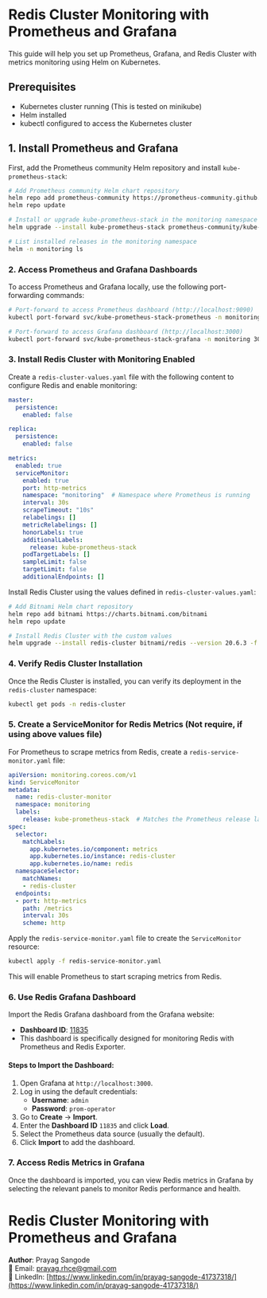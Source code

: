 # Redis Cluster Monitoring with Prometheus and Grafana

This guide will help you set up Prometheus, Grafana, and Redis Cluster with metrics monitoring using Helm on Kubernetes.

## Prerequisites

- Kubernetes cluster running (This is tested on minikube)
- Helm installed
- kubectl configured to access the Kubernetes cluster

## 1. Install Prometheus and Grafana

First, add the Prometheus community Helm repository and install `kube-prometheus-stack`:

```bash
# Add Prometheus community Helm chart repository
helm repo add prometheus-community https://prometheus-community.github.io/helm-charts
helm repo update

# Install or upgrade kube-prometheus-stack in the monitoring namespace
helm upgrade --install kube-prometheus-stack prometheus-community/kube-prometheus-stack --version 68.3.2 -n monitoring --create-namespace

# List installed releases in the monitoring namespace
helm -n monitoring ls
```

### 2. Access Prometheus and Grafana Dashboards

To access Prometheus and Grafana locally, use the following port-forwarding commands:

```bash
# Port-forward to access Prometheus dashboard (http://localhost:9090)
kubectl port-forward svc/kube-prometheus-stack-prometheus -n monitoring 9090:9090 --address 0.0.0.0

# Port-forward to access Grafana dashboard (http://localhost:3000)
kubectl port-forward svc/kube-prometheus-stack-grafana -n monitoring 3000:80 --address 0.0.0.0
```

### 3. Install Redis Cluster with Monitoring Enabled

Create a `redis-cluster-values.yaml` file with the following content to configure Redis and enable monitoring:

```yaml
master:
  persistence:
    enabled: false

replica:
  persistence:
    enabled: false

metrics:
  enabled: true
  serviceMonitor:
    enabled: true
    port: http-metrics
    namespace: "monitoring"  # Namespace where Prometheus is running
    interval: 30s
    scrapeTimeout: "10s"
    relabelings: []
    metricRelabelings: []
    honorLabels: true
    additionalLabels:
      release: kube-prometheus-stack
    podTargetLabels: []
    sampleLimit: false
    targetLimit: false
    additionalEndpoints: []
```

Install Redis Cluster using the values defined in `redis-cluster-values.yaml`:

```bash
# Add Bitnami Helm chart repository
helm repo add bitnami https://charts.bitnami.com/bitnami
helm repo update

# Install Redis Cluster with the custom values
helm upgrade --install redis-cluster bitnami/redis --version 20.6.3 -f redis-cluster-values.yaml -n redis-cluster --create-namespace
```

### 4. Verify Redis Cluster Installation

Once the Redis Cluster is installed, you can verify its deployment in the `redis-cluster` namespace:

```bash
kubectl get pods -n redis-cluster
```

### 5. Create a ServiceMonitor for Redis Metrics (Not require, if using above values file)

For Prometheus to scrape metrics from Redis, create a `redis-service-monitor.yaml` file:

```yaml
apiVersion: monitoring.coreos.com/v1
kind: ServiceMonitor
metadata:
  name: redis-cluster-monitor
  namespace: monitoring
  labels:
    release: kube-prometheus-stack  # Matches the Prometheus release label
spec:
  selector:
    matchLabels:
      app.kubernetes.io/component: metrics
      app.kubernetes.io/instance: redis-cluster
      app.kubernetes.io/name: redis
  namespaceSelector:
    matchNames:
    - redis-cluster
  endpoints:
  - port: http-metrics
    path: /metrics
    interval: 30s
    scheme: http
```

Apply the `redis-service-monitor.yaml` file to create the `ServiceMonitor` resource:

```bash
kubectl apply -f redis-service-monitor.yaml
```

This will enable Prometheus to start scraping metrics from Redis.

### 6. Use Redis Grafana Dashboard

Import the Redis Grafana dashboard from the Grafana website:

- **Dashboard ID**: [11835](https://grafana.com/grafana/dashboards/11835-redis-dashboard-for-prometheus-redis-exporter-helm-stable-redis-ha/)
- This dashboard is specifically designed for monitoring Redis with Prometheus and Redis Exporter.

#### Steps to Import the Dashboard:

1. Open Grafana at `http://localhost:3000`.
2. Log in using the default credentials:
   - **Username**: `admin`
   - **Password**: `prom-operator`
3. Go to **Create** -> **Import**.
4. Enter the **Dashboard ID** `11835` and click **Load**.
5. Select the Prometheus data source (usually the default).
6. Click **Import** to add the dashboard.

### 7. Access Redis Metrics in Grafana

Once the dashboard is imported, you can view Redis metrics in Grafana by selecting the relevant panels to monitor Redis performance and health.

# Redis Cluster Monitoring with Prometheus and Grafana

**Author**: Prayag Sangode  
📧 Email: [prayag.rhce@gmail.com](mailto:prayag.rhce@gmail.com)  
🔗 LinkedIn: [https://www.linkedin.com/in/prayag-sangode-41737318/](https://www.linkedin.com/in/prayag-sangode-41737318/)  



